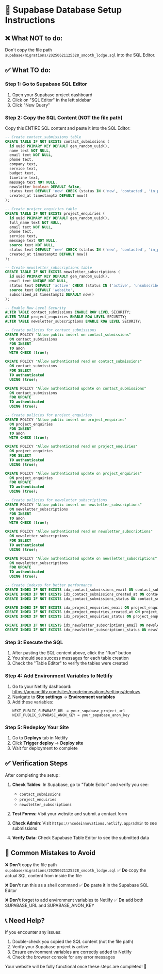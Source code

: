 # 🔧 Supabase Database Setup Instructions

## ❌ What NOT to do:
Don't copy the file path `supabase/migrations/20250621125328_smooth_lodge.sql` into the SQL Editor.

## ✅ What TO do:

### Step 1: Go to Supabase SQL Editor
1. Open your Supabase project dashboard
2. Click on "SQL Editor" in the left sidebar
3. Click "New Query"

### Step 2: Copy the SQL Content (NOT the file path)
Copy this ENTIRE SQL content and paste it into the SQL Editor:

```sql
-- Create contact_submissions table
CREATE TABLE IF NOT EXISTS contact_submissions (
  id uuid PRIMARY KEY DEFAULT gen_random_uuid(),
  name text NOT NULL,
  email text NOT NULL,
  phone text,
  company text,
  service text,
  budget text,
  timeline text,
  message text NOT NULL,
  newsletter boolean DEFAULT false,
  status text DEFAULT 'new' CHECK (status IN ('new', 'contacted', 'in_progress', 'completed')),
  created_at timestamptz DEFAULT now()
);

-- Create project_enquiries table
CREATE TABLE IF NOT EXISTS project_enquiries (
  id uuid PRIMARY KEY DEFAULT gen_random_uuid(),
  full_name text NOT NULL,
  email text NOT NULL,
  phone text,
  service text,
  message text NOT NULL,
  source text NOT NULL,
  status text DEFAULT 'new' CHECK (status IN ('new', 'contacted', 'in_progress', 'completed')),
  created_at timestamptz DEFAULT now()
);

-- Create newsletter_subscriptions table
CREATE TABLE IF NOT EXISTS newsletter_subscriptions (
  id uuid PRIMARY KEY DEFAULT gen_random_uuid(),
  email text UNIQUE NOT NULL,
  status text DEFAULT 'active' CHECK (status IN ('active', 'unsubscribed')),
  source text DEFAULT 'website',
  subscribed_at timestamptz DEFAULT now()
);

-- Enable Row Level Security
ALTER TABLE contact_submissions ENABLE ROW LEVEL SECURITY;
ALTER TABLE project_enquiries ENABLE ROW LEVEL SECURITY;
ALTER TABLE newsletter_subscriptions ENABLE ROW LEVEL SECURITY;

-- Create policies for contact_submissions
CREATE POLICY "Allow public insert on contact_submissions"
  ON contact_submissions
  FOR INSERT
  TO anon
  WITH CHECK (true);

CREATE POLICY "Allow authenticated read on contact_submissions"
  ON contact_submissions
  FOR SELECT
  TO authenticated
  USING (true);

CREATE POLICY "Allow authenticated update on contact_submissions"
  ON contact_submissions
  FOR UPDATE
  TO authenticated
  USING (true);

-- Create policies for project_enquiries
CREATE POLICY "Allow public insert on project_enquiries"
  ON project_enquiries
  FOR INSERT
  TO anon
  WITH CHECK (true);

CREATE POLICY "Allow authenticated read on project_enquiries"
  ON project_enquiries
  FOR SELECT
  TO authenticated
  USING (true);

CREATE POLICY "Allow authenticated update on project_enquiries"
  ON project_enquiries
  FOR UPDATE
  TO authenticated
  USING (true);

-- Create policies for newsletter_subscriptions
CREATE POLICY "Allow public insert on newsletter_subscriptions"
  ON newsletter_subscriptions
  FOR INSERT
  TO anon
  WITH CHECK (true);

CREATE POLICY "Allow authenticated read on newsletter_subscriptions"
  ON newsletter_subscriptions
  FOR SELECT
  TO authenticated
  USING (true);

CREATE POLICY "Allow authenticated update on newsletter_subscriptions"
  ON newsletter_subscriptions
  FOR UPDATE
  TO authenticated
  USING (true);

-- Create indexes for better performance
CREATE INDEX IF NOT EXISTS idx_contact_submissions_email ON contact_submissions(email);
CREATE INDEX IF NOT EXISTS idx_contact_submissions_created_at ON contact_submissions(created_at DESC);
CREATE INDEX IF NOT EXISTS idx_contact_submissions_status ON contact_submissions(status);

CREATE INDEX IF NOT EXISTS idx_project_enquiries_email ON project_enquiries(email);
CREATE INDEX IF NOT EXISTS idx_project_enquiries_created_at ON project_enquiries(created_at DESC);
CREATE INDEX IF NOT EXISTS idx_project_enquiries_status ON project_enquiries(status);

CREATE INDEX IF NOT EXISTS idx_newsletter_subscriptions_email ON newsletter_subscriptions(email);
CREATE INDEX IF NOT EXISTS idx_newsletter_subscriptions_status ON newsletter_subscriptions(status);
```

### Step 3: Execute the SQL
1. After pasting the SQL content above, click the "Run" button
2. You should see success messages for each table creation
3. Check the "Table Editor" to verify the tables were created

### Step 4: Add Environment Variables to Netlify
1. Go to your Netlify dashboard: https://app.netlify.com/sites/ncodeinnovations/settings/deploys
2. Navigate to **Site settings** → **Environment variables**
3. Add these variables:
   ```
   NEXT_PUBLIC_SUPABASE_URL = your_supabase_project_url
   NEXT_PUBLIC_SUPABASE_ANON_KEY = your_supabase_anon_key
   ```

### Step 5: Redeploy Your Site
1. Go to **Deploys** tab in Netlify
2. Click **Trigger deploy** → **Deploy site**
3. Wait for deployment to complete

## ✅ Verification Steps

After completing the setup:

1. **Check Tables**: In Supabase, go to "Table Editor" and verify you see:
   - `contact_submissions`
   - `project_enquiries` 
   - `newsletter_subscriptions`

2. **Test Forms**: Visit your website and submit a contact form

3. **Check Admin**: Visit `https://ncodeinnovations.netlify.app/admin` to see submissions

4. **Verify Data**: Check Supabase Table Editor to see the submitted data

## 🚨 Common Mistakes to Avoid

❌ **Don't** copy the file path `supabase/migrations/20250621125328_smooth_lodge.sql`
✅ **Do** copy the actual SQL content from inside the file

❌ **Don't** run this as a shell command
✅ **Do** paste it in the Supabase SQL Editor

❌ **Don't** forget to add environment variables to Netlify
✅ **Do** add both SUPABASE_URL and SUPABASE_ANON_KEY

## 📞 Need Help?

If you encounter any issues:
1. Double-check you copied the SQL content (not the file path)
2. Verify your Supabase project is active
3. Ensure environment variables are correctly added to Netlify
4. Check the browser console for any error messages

Your website will be fully functional once these steps are completed! 🎉
```